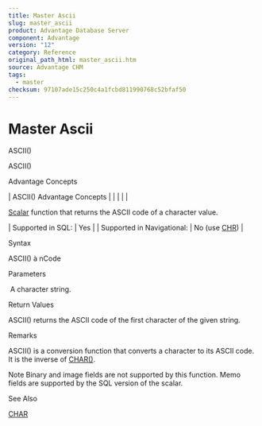 ```yaml
---
title: Master Ascii
slug: master_ascii
product: Advantage Database Server
component: Advantage
version: "12"
category: Reference
original_path_html: master_ascii.htm
source: Advantage CHM
tags:
  - master
checksum: 97107ade15c250c4a1fcbd811990768c52bfaf50
---
```


# Master Ascii

ASCII()

ASCII()

Advantage Concepts

| ASCII()  Advantage Concepts |  |  |  |  |

[Scalar](master_supported_scalar_functions.md) function that returns the ASCII code of a character value.

| Supported in SQL: | Yes |
| Supported in Navigational: | No (use [CHR](master_chr.md)) |

Syntax

ASCII(<str>) à nCode

Parameters

<str>  A character string.

Return Values

ASCII() returns the ASCII code of the first character of the given string.

Remarks

ASCII() is a conversion function that converts a character to its ASCII code. It is the inverse of [CHAR()](master_char.md).

Note Binary and image fields are not supported by this function. Memo fields are supported by the SQL version of the scalar.

See Also

[CHAR](master_char.md)
